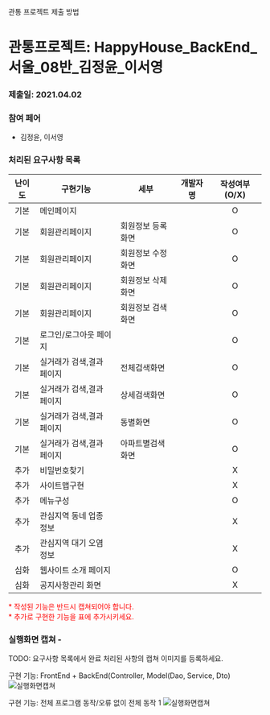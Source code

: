 관통 프로젝트 제출 방법

# 관통프로젝트: HappyHouse_BackEnd_서울_08반_김정윤_이서영 
### 제출일: 2021.04.02

### 참여 페어
- 김정윤, 이서영

### 처리된 요구사항 목록

|난이도|구현기능|세부|개발자명|작성여부(O/X)|
|:---:|---|---|---|:---:|
|기본|메인페이지|||O|
|기본|회원관리페이지|회원정보 등록화면||O|
|기본|회원관리페이지|회원정보 수정화면||O|
|기본|회원관리페이지|회원정보 삭제화면||O|
|기본|회원관리페이지|회원정보 검색화면||O|
|기본|로그인/로그아웃 페이지|||O|
|기본|실거래가 검색,결과 페이지|전체검색화면||O|
|기본|실거래가 검색,결과 페이지|상세검색화면||O|
|기본|실거래가 검색,결과 페이지|동별화면||O|
|기본|실거래가 검색,결과 페이지|아파트별검색화면||O|
|추가|비밀번호찾기|||X|
|추가|사이트맵구현|||X|
|추가|메뉴구성|||O|
|추가|관심지역 동네 업종 정보|||X|
|추가|관심지역 대기 오염 정보|||X|
|심화|웹사이트 소개 페이지|||O|
|심화|공지사항관리 화면|||X|

<span style="color:red">
* 작성된 기능은 반드시 캡쳐되어야 합니다.<br>
* 추가로 구현한 기능을 표에 추가시키세요.
</span>

### 실행화면 캡쳐 - 
TODO: 요구사항 목록에서 완료 처리된 사항의 캡쳐 이미지를 등록하세요.

구현 기능: FrontEnd + BackEnd(Controller, Model(Dao, Service, Dto)
![실행화면캡쳐](./화면캡쳐/화면캡쳐_0001_주택정보_web.png)

구현 기능: 전체 프로그램 동작/오류 없이 전체 동작 1
![실행화면캡쳐](./화면캡쳐/화면캡쳐_Main화면_web.png)
